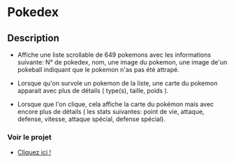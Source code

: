 # Pokedex

## Description

* Affiche une liste scrollable de 649 pokemons avec les informations suivante: N° de pokedex, nom, une image du pokemon, une image de'un pokeball indiquant que le pokemon n'as pas été attrapé.

* Lorsque qu'on survole un pokemon de la liste, une carte du pokemon apparait avec plus de détails ( type(s), taille, poids ).

* Lorsque que l'on clique, cela affiche la carte du pokémon mais avec encore plus de détails ( les stats suivantes: point de vie, attaque, defense, vitesse, attaque spécial, defense spécial).


### Voir le projet
* [Cliquez ici !](https://anthonydweb.github.io/pokedex/)